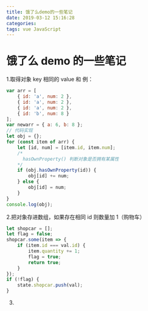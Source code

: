 ```yaml
---
title: 饿了么demo的一些笔记
date: 2019-03-12 15:16:28
categories:
tags: vue JavaScript
---
```


# 饿了么 demo 的一些笔记

1.取得对象 key 相同的 value 和 例：

```js
var arr = [
	{ id: 'a', num: 2 },
	{ id: 'a', num: 2 },
	{ id: 'a', num: 2 },
	{ id: 'b', num: 8 }
];
var newarr = { a: 6, b: 8 };
// 代码实现
let obj = {};
for (const item of arr) {
	let [id, num] = [item.id, item.num];
	/* 
      hasOwnProperty() 判断对象是否拥有某属性
    */
	if (obj.hasOwnProperty(id)) {
		obj[id] += num;
	} else {
		obj[id] = num;
	}
}
console.log(obj);
```

<!-- more -->

2.把对象存进数组，如果存在相同 id 则数量加 1（购物车）

```js
let shopcar = [];
let flag = false;
shopcar.some(item => {
	if (item.id === val.id) {
		item.quantity += 1;
		flag = true;
		return true;
	}
});
if (!flag) {
	state.shopcar.push(val);
}
```

3.
